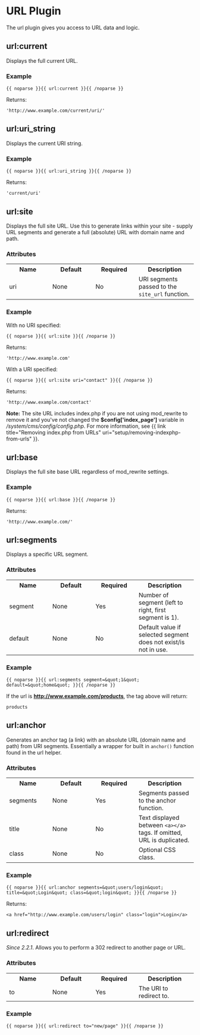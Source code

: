 # URL Plugin

The url plugin gives you access to URL data and logic.

## url:current

Displays the full current URL.

### Example

	{{ noparse }}{{ url:current }}{{ /noparse }}

Returns:

	'http://www.example.com/current/uri/'

## url:uri_string

Displays the current URI string.

### Example

	{{ noparse }}{{ url:uri_string }}{{ /noparse }}

Returns:

	'current/uri'

## url:site

Displays the full site URL. Use this to generate links within your site - supply URL segments and generate a full (absolute) URL with domain name and path.

### Attributes

<table cellpadding="0" cellspacing="0">
	<tbody>
		<tr>
			<th>Name</th>
			<th>Default</th>
			<th>Required</th>
			<th>Description</th>
		</tr>
		<tr>
			<td width="100">uri</td>
			<td width="100">None</td>
			<td width="100">No</td>
			<td>URI segments passed to the <code>site_url</code> function.</td>
		</tr>
	</tbody>
</table>

### Example

With no URI specified:

	{{ noparse }}{{ url:site }}{{ /noparse }}

Returns:

	'http://www.example.com'

With a URI specified:

	{{ noparse }}{{ url:site uri="contact" }}{{ /noparse }}

Returns:

	'http://www.example.com/contact'

<div class="tip"><strong>Note:</strong> The site URL includes index.php if you are not using mod_rewrite to remove it and you've not changed the <strong>$config['index_page']</strong> variable in <dfn>/system/cms/config/config.php</dfn>. For more information, see {{ link title="Removing index.php from URLs" uri="setup/removing-indexphp-from-urls" }}.</div>

## url:base

Displays the full site base URL regardless of mod_rewrite settings.

### Example

	{{ noparse }}{{ url:base }}{{ /noparse }}

Returns:

	'http://www.example.com/'

## url:segments

Displays a specific URL segment.

### Attributes

<table cellpadding="0" cellspacing="0">
	<tbody>
		<tr>
			<th width="100">Name</th>
			<th width="100">Default</th>
			<th width="100">Required</th>
			<th>Description</th>
		</tr>
		<tr>
			<td>segment</td>
			<td>None</td>
			<td>Yes</td>
			<td>Number of segment (left to right, first segment is 1).</td>
		</tr>
		<tr>
			<td>default</td>
			<td>None</td>
			<td>No</td>
			<td>Default value if selected segment does not exist/is not in use.</td>
		</tr>
	</tbody>
</table>

### Example

	{{ noparse }}{{ url:segments segment=&quot;1&quot; default=&quot;home&quot; }}{{ /noparse }}

If the url is __http://www.example.com/products__, the tag above will return:

	products

## url:anchor

Generates an anchor tag (a link) with an absolute URL (domain name and path) from URI segments. Essentially a wrapper for built in `anchor()` function found in the url helper.

### Attributes

<table cellpadding="0" cellspacing="0">
	<tbody>
		<tr>
			<th width="100">Name</th>
			<th width="100">Default</th>
			<th width="100">Required</th>
			<th>Description</th>
		</tr>
		<tr>
			<td>segments</td>
			<td>None</td>
			<td>Yes</td>
			<td>Segments passed to the anchor function.</td>
		</tr>
		<tr>
			<td>title</td>
			<td>None</td>
			<td>No</td>
			<td>Text displayed between <code>&lt;a&gt;&lt;/a&gt;</code> tags. If omitted, URL is duplicated.</td>
		</tr>
		<tr>
			<td>class</td>
			<td>None</td>
			<td>No</td>
			<td>Optional CSS class.</td>
		</tr>
	</tbody>
</table>

### Example

	{{ noparse }}{{ url:anchor segments=&quot;users/login&quot; title=&quot;Login&quot; class=&quot;login&quot; }}{{ /noparse }}
	
Returns:

	<a href="http://www.example.com/users/login" class="login">Login</a>

## url:redirect

_Since 2.2.1_. Allows you to perform a 302 redirect to another page or URL.

### Attributes

<table cellpadding="0" cellspacing="0">
	<tbody>
		<tr>
			<th width="100">Name</th>
			<th width="100">Default</th>
			<th width="100">Required</th>
			<th>Description</th>
		</tr>
		<tr>
			<td>to</td>
			<td>None</td>
			<td>Yes</td>
			<td>The URI to redirect to.</td>
		</tr>
	</tbody>
</table>

### Example

	{{ noparse }}{{ url:redirect to="new/page" }}{{ /noparse }}